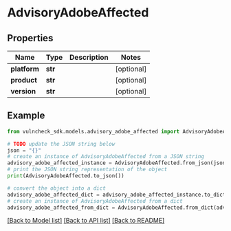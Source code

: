 # AdvisoryAdobeAffected


## Properties

Name | Type | Description | Notes
------------ | ------------- | ------------- | -------------
**platform** | **str** |  | [optional] 
**product** | **str** |  | [optional] 
**version** | **str** |  | [optional] 

## Example

```python
from vulncheck_sdk.models.advisory_adobe_affected import AdvisoryAdobeAffected

# TODO update the JSON string below
json = "{}"
# create an instance of AdvisoryAdobeAffected from a JSON string
advisory_adobe_affected_instance = AdvisoryAdobeAffected.from_json(json)
# print the JSON string representation of the object
print(AdvisoryAdobeAffected.to_json())

# convert the object into a dict
advisory_adobe_affected_dict = advisory_adobe_affected_instance.to_dict()
# create an instance of AdvisoryAdobeAffected from a dict
advisory_adobe_affected_from_dict = AdvisoryAdobeAffected.from_dict(advisory_adobe_affected_dict)
```
[[Back to Model list]](../README.md#documentation-for-models) [[Back to API list]](../README.md#documentation-for-api-endpoints) [[Back to README]](../README.md)


